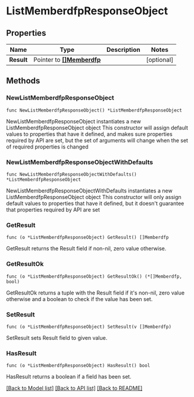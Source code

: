 # ListMemberdfpResponseObject

## Properties

Name | Type | Description | Notes
------------ | ------------- | ------------- | -------------
**Result** | Pointer to [**[]Memberdfp**](Memberdfp.md) |  | [optional] 

## Methods

### NewListMemberdfpResponseObject

`func NewListMemberdfpResponseObject() *ListMemberdfpResponseObject`

NewListMemberdfpResponseObject instantiates a new ListMemberdfpResponseObject object
This constructor will assign default values to properties that have it defined,
and makes sure properties required by API are set, but the set of arguments
will change when the set of required properties is changed

### NewListMemberdfpResponseObjectWithDefaults

`func NewListMemberdfpResponseObjectWithDefaults() *ListMemberdfpResponseObject`

NewListMemberdfpResponseObjectWithDefaults instantiates a new ListMemberdfpResponseObject object
This constructor will only assign default values to properties that have it defined,
but it doesn't guarantee that properties required by API are set

### GetResult

`func (o *ListMemberdfpResponseObject) GetResult() []Memberdfp`

GetResult returns the Result field if non-nil, zero value otherwise.

### GetResultOk

`func (o *ListMemberdfpResponseObject) GetResultOk() (*[]Memberdfp, bool)`

GetResultOk returns a tuple with the Result field if it's non-nil, zero value otherwise
and a boolean to check if the value has been set.

### SetResult

`func (o *ListMemberdfpResponseObject) SetResult(v []Memberdfp)`

SetResult sets Result field to given value.

### HasResult

`func (o *ListMemberdfpResponseObject) HasResult() bool`

HasResult returns a boolean if a field has been set.


[[Back to Model list]](../README.md#documentation-for-models) [[Back to API list]](../README.md#documentation-for-api-endpoints) [[Back to README]](../README.md)


